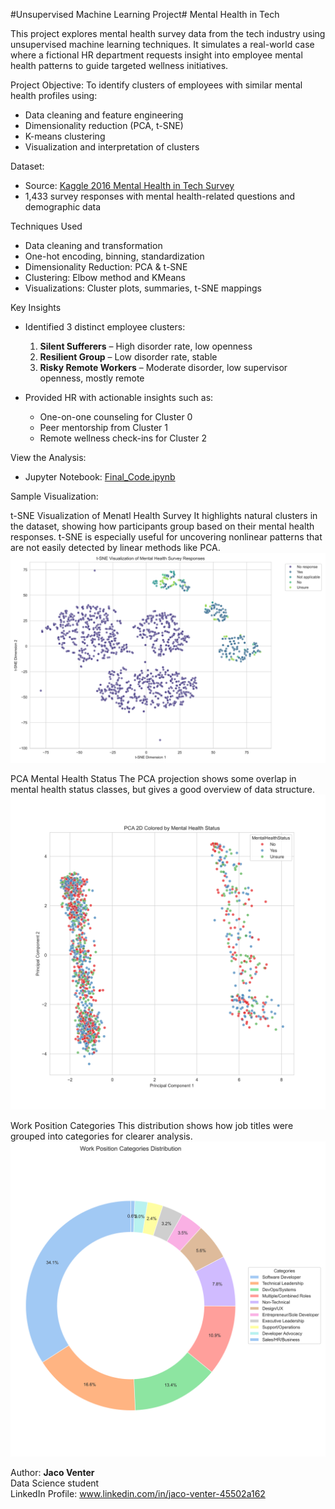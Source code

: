 #Unsupervised Machine Learning Project#
Mental Health in Tech 

This project explores mental health survey data from the tech industry using unsupervised machine learning techniques.
It simulates a real-world case where a fictional HR department requests insight into employee mental health patterns to guide targeted wellness initiatives.

Project Objective:
To identify clusters of employees with similar mental health profiles using:
- Data cleaning and feature engineering
- Dimensionality reduction (PCA, t-SNE)
- K-means clustering
- Visualization and interpretation of clusters

Dataset:
- Source: [Kaggle 2016 Mental Health in Tech Survey](https://www.kaggle.com/osmi/mental-health-in-tech-survey)
- 1,433 survey responses with mental health-related questions and demographic data

Techniques Used
- Data cleaning and transformation
- One-hot encoding, binning, standardization
- Dimensionality Reduction: PCA & t-SNE
- Clustering: Elbow method and KMeans
- Visualizations: Cluster plots, summaries, t-SNE mappings

Key Insights
- Identified 3 distinct employee clusters:
  1. **Silent Sufferers** – High disorder rate, low openness
  2. **Resilient Group** – Low disorder rate, stable
  3. **Risky Remote Workers** – Moderate disorder, low supervisor openness, mostly remote

- Provided HR with actionable insights such as:
  - One-on-one counseling for Cluster 0
  - Peer mentorship from Cluster 1
  - Remote wellness check-ins for Cluster 2
 
View the Analysis:
- Jupyter Notebook: [Final_Code.ipynb](https://github.com/Jacobventer/Mental-Health-in-Technology/blob/main/Final%20Code.ipynb)



Sample Visualization:

t-SNE Visualization of Menatl Health Survey
It highlights natural clusters in the dataset, showing how participants group based on their mental health responses. t-SNE is especially useful for uncovering nonlinear patterns that are not easily detected by linear methods like PCA.
![t-SNE Visualization of mental health survey)](https://github.com/Jacobventer/Mental-Health-in-Technology/blob/main/Figures/t-SNE%20Visualization%20of%20Mental%20Health%20Survey%20Responses.png)

PCA Mental Health Status
The PCA projection shows some overlap in mental health status classes, but gives a good overview of data structure.
![PCA Mental Health Status](https://github.com/Jacobventer/Mental-Health-in-Technology/blob/main/Figures/PCA%20Mental%20HEalth%20Status.png)


Work Position Categories
This distribution shows how job titles were grouped into categories for clearer analysis.
![Work Position Categories](https://github.com/Jacobventer/Mental-Health-in-Technology/blob/main/Figures/Work%20Position%20Categories%20Distribution.png)

Author:
**Jaco Venter**  
Data Science student  
LinkedIn Profile: www.linkedin.com/in/jaco-venter-45502a162


